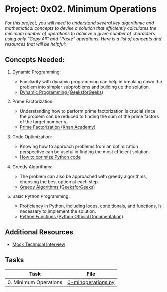 # Project: 0x02. Minimum Operations

*For this project, you will need to understand several key algorithmic and mathematical concepts to devise a solution that efficiently calculates the minimum number of operations to achieve a given number of characters using only “Copy All” and “Paste” operations. Here is a list of concepts and resources that will be helpful:*

## Concepts Needed:
1. Dynamic Programming:
   - Familiarity with dynamic programming can help in breaking down the problem into simpler subproblems and building up the solution.
   - [Dynamic Programming (GeeksforGeeks)](https://www.geeksforgeeks.org/dynamic-programming/)

2. Prime Factorization:
   - Understanding how to perform prime factorization is crucial since the problem can be reduced to finding the sum of the prime factors of the target number `n`.
   - [Prime Factorization (Khan Academy)](https://www.khanacademy.org/math/pre-algebra/pre-algebra-factors-multiples/pre-algebra-prime-factorization-prealg/v/prime-factorization)

3. Code Optimization:
   - Knowing how to approach problems from an optimization perspective can be useful in finding the most efficient solution.
   - [How to optimize Python code](https://stackify.com/how-to-optimize-python-code/)

4. Greedy Algorithms:
   - The problem can also be approached with greedy algorithms, choosing the best option at each step.
   - [Greedy Algorithms (GeeksforGeeks)](https://www.geeksforgeeks.org/greedy-algorithms/)

5. Basic Python Programming:
   - Proficiency in Python, including loops, conditionals, and functions, is necessary to implement the solution.
    - [Python Functions (Python Official Documentation)](https://docs.python.org/3/tutorial/controlflow.html#defining-functions)


## Additional Resources
    
- [Mock Technical Interview](https://www.youtube.com/watch?feature=shared&v=h4i4kjwncoU)


## Tasks

| Task | File |
| ---- | ---- |
| 0. Minimum Operations | [0-minoperations.py](./0-minoperations.py) |

